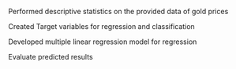 Performed descriptive statistics on the provided data of gold prices

Created Target variables for regression and classification

Developed multiple linear regression model for regression

Evaluate predicted results
